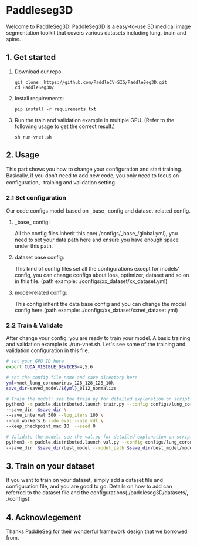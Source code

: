# Paddleseg3D
Welcome to PaddleSeg3D! PaddleSeg3D is a easy-to-use 3D medical image segmentation toolkit that covers various datasets including lung, brain and spine.

## 1. Get started
1. Download our repo.
    ```
    git clone  https://github.com/PaddleCV-SIG/PaddleSeg3D.git
    cd PaddleSeg3D/
    ```
2. Install requirements:
    ```
    pip install -r requirements.txt
    ```
3. Run the train and validation example in multiple GPU. (Refer to the following usage to get the correct result.)
   ```
   sh run-vnet.sh
   ```


## 2. Usage
This part shows you how to change your configuration and start training.
Basically, if you don't need to add new code, you only need to focus on configuration、training and validation setting.

### 2.1 Set configuration
Our code configs model based on \_base\_ config and dataset-related config.
1. \_base\_ config:

    All the config files inherit this one(./configs/\_base\_/global.yml), you need to set your data path here and ensure you have enough space under this path.

2. dataset base config:

    This kind of config files set all the configurations except for models' config, you can change configs about loss, optimizer, dataset and so on in this file. (path example: ./configs/xx_dataset/xx_dataset.yml)

3. model-related config:

    This config inherit the data base config and you can change the model config here.(path example: ./configs/xx_dataset/xxnet_dataset.yml)

### 2.2 Train & Validate
After change your config, you are ready to train your model. A basic training and validation example is ./run-vnet.sh. Let's see some of the training and validation configuration in this file.
```bash
# set your GPU ID here
export CUDA_VISIBLE_DEVICES=4,5,6

# set the config file name and save directory here
yml=vnet_lung_coronavirus_128_128_128_10k
save_dir=saved_model/${yml}_0112_normalize

# Train the model: see the train.py for detailed explanation on script args
python3 -m paddle.distributed.launch train.py --config configs/lung_coronavirus/${yml}.yml \
--save_dir  $save_dir \
--save_interval 500 --log_iters 100 \
--num_workers 6 --do_eval --use_vdl \
--keep_checkpoint_max 10  --seed 0

# Validate the model: see the val.py for detailed explanation on script args
python3 -m paddle.distributed.launch val.py --config configs/lung_coronavirus/${yml}.yml \
--save_dir  $save_dir/best_model --model_path $save_dir/best_model/model.pdparams

```


## 3. Train on your dataset
If you want to train on your dataset, simply add a dataset file and configuration file, and you are good to go. Details on how to add can referred to the dataset file and the configurations(./paddleseg3D/datasets/, ./configs).

## 4. Acknowlegement
Thanks [PaddleSeg](https://github.com/PaddlePaddle/PaddleSeg) for their wonderful framework design that we borrowed from.  
